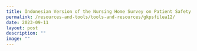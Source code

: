 ```yaml
---
title: Indonesian Version of the Nursing Home Survey on Patient Safety Culture
permalink: /resources-and-tools/tools-and-resources/gkpsfilea12/
date: 2023-09-11
layout: post
description: ""
image: ""
---
```

